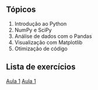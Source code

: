 ## Tópicos

1. Introdução ao Python
2. NumPy e SciPy
3. Análise de dados com o Pandas
4. Visualização com Matplotlib
5. Otimização de código

## Lista de exercícios

[Aula 1](https://nbviewer.jupyter.org/github/bthoven/pbc17/blob/master/exercicios/Exercicios-aula-1.ipynb)
[Aula 1](https://bthoven.github.io/pbc17/exercicios/Exercicios-aula-1)

